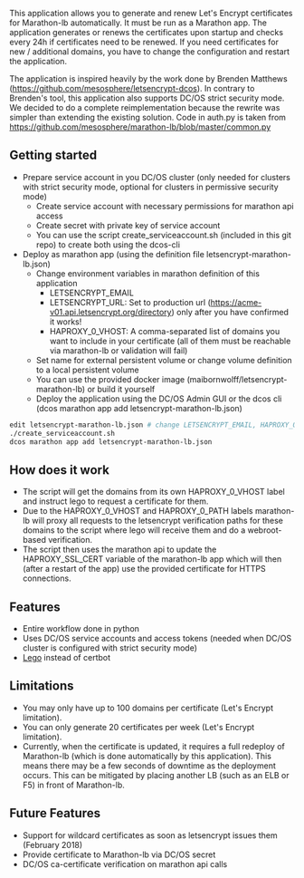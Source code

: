 This application allows you to generate and renew Let's Encrypt certificates for Marathon-lb automatically. It must be run as a Marathon app. The application generates or renews the certificates upon startup and checks every 24h if certificates need to be renewed. If you need certificates for new / additional domains, you have to change the configuration and restart the application.

The application is inspired heavily by the work done by Brenden Matthews (https://github.com/mesosphere/letsencrypt-dcos). In contrary to Brenden's tool, this application also supports DC/OS strict security mode. We decided to do a complete reimplementation because the rewrite was simpler than extending the existing solution. Code in auth.py is taken from https://github.com/mesosphere/marathon-lb/blob/master/common.py



## Getting started
* Prepare service account in you DC/OS cluster (only needed for clusters with strict security mode, optional for clusters in permissive security mode)
  * Create service account with necessary permissions for marathon api access
  * Create secret with private key of service account
  * You can use the script create_serviceaccount.sh (included in this git repo) to create both using the dcos-cli
* Deploy as marathon app (using the definition file letsencrypt-marathon-lb.json)
  * Change environment variables in marathon definition of this application
    * LETSENCRYPT_EMAIL
    * LETSENCRYPT_URL: Set to production url (https://acme-v01.api.letsencrypt.org/directory) only after you have confirmed it works!
    * HAPROXY_0_VHOST: A comma-separated list of domains you want to include in your certificate (all of them must be reachable via marathon-lb or validation will fail)
  * Set name for external persistent volume or change volume definition to a local persistent volume
  * You can use the provided docker image (maibornwolff/letsencrypt-marathon-lb) or build it yourself
  * Deploy the application using the DC/OS Admin GUI or the dcos cli (dcos marathon app add letsencrypt-marathon-lb.json)

```bash
edit letsencrypt-marathon-lb.json # change LETSENCRYPT_EMAIL, HAPROXY_0_VHOST
./create_serviceaccount.sh
dcos marathon app add letsencrypt-marathon-lb.json
```


## How does it work
* The script will get the domains from its own HAPROXY_0_VHOST label and instruct lego to request a certificate for them.
* Due to the HAPROXY_0_VHOST and HAPROXY_0_PATH labels marathon-lb will proxy all requests to the letsencrypt verification paths for these domains to the script where lego will receive them and do a webroot-based verification.
* The script then uses the marathon api to update the HAPROXY_SSL_CERT variable of the marathon-lb app which will then (after a restart of the app) use the provided certificate for HTTPS connections.


## Features
* Entire workflow done in python
* Uses DC/OS service accounts and access tokens (needed when DC/OS cluster is configured with strict security mode)
* [Lego](https://github.com/xenolf/lego) instead of certbot


## Limitations
* You may only have up to 100 domains per certificate (Let's Encrypt limitation).
* You can only generate 20 certificates per week (Let's Encrypt limitation).
* Currently, when the certificate is updated, it requires a full redeploy of Marathon-lb (which is done automatically by this application). This means there may be a few seconds of downtime as the deployment occurs. This can be mitigated by placing another LB (such as an ELB or F5) in front of Marathon-lb.


## Future Features
* Support for wildcard certificates as soon as letsencrypt issues them (February 2018)
* Provide certificate to Marathon-lb via DC/OS secret
* DC/OS ca-certificate verification on marathon api calls
